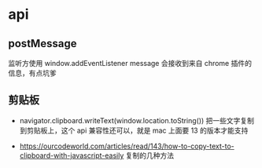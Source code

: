 # api

## postMessage

监听方使用 window.addEventListener message 会接收到来自 chrome 插件的信息，有点坑爹

## 剪贴板

- navigator.clipboard.writeText(window.location.toString()) 把一些文字复制到剪贴板上，这个 api 兼容性还可以，就是 mac 上面要 13 的版本才能支持

* https://ourcodeworld.com/articles/read/143/how-to-copy-text-to-clipboard-with-javascript-easily 复制的几种方法
